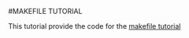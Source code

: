 #MAKEFILE TUTORIAL

This tutorial provide the code for the [makefile tutorial](https://makefiletutorial.com/)
